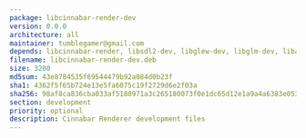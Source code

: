 ```yaml
---
package: libcinnabar-render-dev
version: 0.0.0
architecture: all
maintainer: tumblegamer@gmail.com
depends: libcinnabar-render, libsdl2-dev, libglew-dev, libglm-dev, libassimp-dev
filename: libcinnabar-render-dev.deb
size: 3200
md5sum: 43e8784535f69544479b92a084d0b23f
sha1: 4362f5f65b724e13e5fa6075c19f2729d6e2f03a
sha256: 98af8ca836cba033af5180971a3c265180073f0e1dc65d12e1a9a4a6383e0536
section: development
priority: optional
description: Cinnabar Renderer development files
---
```

